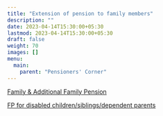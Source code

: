 ```yaml
---
title: "Extension of pension to family members"
description: ""
date: 2023-04-14T15:30:00+05:30
lastmod: 2023-04-14T15:30:00+05:30
draft: false
weight: 70
images: []
menu:
  main:
    parent: "Pensioners' Corner"
---
```


[Family & Additional Family Pension](/files/pension/family-and-additional-fly-pension-pages-26-31-dae-hb-pen-2017-along-with-form.pdf)

[FP for disabled children/siblings/dependent parents](/files/pension/family-and-additional-fly-pension-pages-37-39-dae-hb-pen-2018.pdf)
